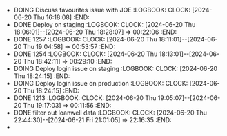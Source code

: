 - DOING Discuss favourites issue with JOE
  :LOGBOOK:
  CLOCK: [2024-06-20 Thu 16:18:08]
  :END:
- DONE Deploy on staging
  :LOGBOOK:
  CLOCK: [2024-06-20 Thu 18:06:01]--[2024-06-20 Thu 18:28:07] =>  00:22:06
  :END:
- DONE 1257
  :LOGBOOK:
  CLOCK: [2024-06-20 Thu 18:11:01]--[2024-06-20 Thu 19:04:58] =>  00:53:57
  :END:
- DONE 1254
  :LOGBOOK:
  CLOCK: [2024-06-20 Thu 18:13:01]--[2024-06-20 Thu 18:42:11] =>  00:29:10
  :END:
- DOING Deploy login issue on staging
  :LOGBOOK:
  CLOCK: [2024-06-20 Thu 18:24:15]
  :END:
- DOING Deploy login issue on production
  :LOGBOOK:
  CLOCK: [2024-06-20 Thu 18:24:15]
  :END:
- DONE 1213
  :LOGBOOK:
  CLOCK: [2024-06-20 Thu 19:05:07]--[2024-06-20 Thu 19:17:03] =>  00:11:56
  :END:
- DONE filter out loanwell data
  :LOGBOOK:
  CLOCK: [2024-06-20 Thu 22:44:30]--[2024-06-21 Fri 21:01:05] =>  22:16:35
  :END:
-